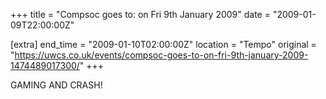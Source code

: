 +++
title = "Compsoc goes to: on Fri 9th January 2009"
date = "2009-01-09T22:00:00Z"

[extra]
end_time = "2009-01-10T02:00:00Z"
location = "Tempo"
original = "https://uwcs.co.uk/events/compsoc-goes-to-on-fri-9th-january-2009-1474489017300/"
+++

GAMING AND CRASH\!

